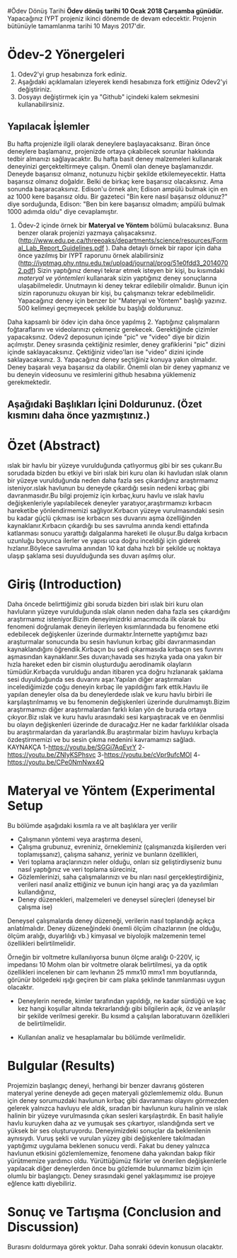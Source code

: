 #Ödev Dönüş Tarihi
**Ödev dönüş tarihi 10 Ocak 2018 Çarşamba günüdür.** Yapacağınız IYPT projeniz ikinci dönemde de devam edecektir. Projenin bütünüyle tamamlanma tarihi 10 Mayıs 2017'dir. 

# Ödev-2 Yönergeleri 
1. Odev2'yi grup hesabınıza fork ediniz. 
2. Aşağıdaki açıklamaları izleyerek kendi hesabınıza fork ettiğiniz Odev2'yi değiştiriniz. 
3. Dosyayı değiştirmek için ya "Github" içindeki kalem sekmesini kullanabilirsiniz. 

## Yapılacak İşlemler
Bu hafta projenizle ilgili olarak deneylere başlayacaksanız. Biran önce deneylere başlamanız, projenizde ortaya 
çıkabilecek sorunlar hakkında tedbir almanızı sağlayacaktır. Bu hafta basit deney malzemeleri kullanarak deneyinizi
gerçekteltirmeye çalışın. Önemli olan deneye başlamanızdır. Deneyde başarısız olmanız, notunuzu hiçbir şekilde etkilemeyecektir.
Hatta başarısız olmanız doğaldır. Belki de birkaç kere başarısız olacaksınız. Ama sonunda başaracaksınız. Edison'u örnek alın; 
Edison ampülü bulmak için en az 1000 kere başarısız oldu. Bir gazeteci "Bin kere nasıl başarısız oldunuz?" diye sorduğunda, 
Edison: "Ben bin kere başarısız olmadım; ampülü bulmak 1000 adımda oldu" diye cevaplamıştır. 

1. Ödev-2 içinde örnek bir **Materyal ve Yöntem** bölümü bulacaksınız. Buna benzer olarak projenizi yazmaya çalışacaksınız. (http://www.edu.pe.ca/threeoaks/departments/science/resources/Formal_Lab_Report_Guidelines.pdf ). Daha detaylı örnek bir rapor için daha önce yazılmış bir IYPT raporunu örnek alabilirsiniz (http://iyptmag.phy.ntnu.edu.tw/upload/journal/prog/51e0fdd3_20140702.pdf) Sizin yaptığınız deneyi tekrar etmek isteyen bir kişi, bu kısımdaki *materyal ve yöntemleri* kullanarak sizin yaptığınız deney sonuçlarına ulaşabilmeledir. Unutmayın ki deney tekrar edilebilir olmalıdır. Bunun için sizin raporunuzu okuyan bir kişi, bu çalışmanızı tekrar edebilmelidir. Yapacağınız deney için benzer bir "Materyal ve Yöntem" başlığı yazınız. 500 kelimeyi geçmeyecek şekilde bu başlığı doldurunuz. 

Daha kapsamlı bir ödev için daha önce yapılmış 
2. Yaptığınız çalışmaların foğtaraflarını ve videolarınızı çekmeniz gerekecek. Gerektiğinde çizimler yapacaksınız. Odev2 deposunun içinde "pic" ve "video" diye bir dizin açılmıştır. Deney sırasında çektiğiniz resimler, deney grafiklerini "pic" dizini içinde saklayacaksınız. Çektiğiniz video'ları ise "video" dizini içinde saklayacaksınız. 
3. Yapacağınız deney seçtiğiniz konuya yakın olmalıdır. Deney başaralı veya başarısız da olabilir. Önemli olan bir deney yapmanız ve bu deneyin videosunu ve resimlerini github hesabına yüklemeniz gerekmektedir. 

## Aşağıdaki Başlıkları İçini Doldurunuz. (Özet kısmını daha önce yazmıştınız.) 

# Özet (Abstract)
ıslak bir havlu bir yüzeye vurulduğunda çatlıyormuş gibi bir ses çukarır.Bu sorudada bizden bu etkiyi ve biri ıslak biri kuru olan iki havludan ıslak olanın bir yüzeye vurulduğunda neden daha fazla ses çıkardığınız araştırmamız isteniyor.ıslak havlunun bu deneyde çıkardığı sesin nedeni kırbaç gibi davranmasıdır.Bu bilgi projemiz için kırbaç,kuru havlu ve ıslak havlu değişkenleriyle yapılabilecek deneyler yaratıyor,araştırmamızı kırbacın hareketibe yönlendirmemizi sağlıyor.Kırbacın yüzeye vurulmasındaki sesin bu kadar güçlü çıkması ise kırbacın ses duvarını aşma özelliğinden kaynaklanır.Kırbacın çıkardığı bu ses savrulma anında kendi ettafında katlanması sonucu yarattığı dalgalanma hareketi ile oluşur.Bu dalga kırbacın uzunluğu boyunca ilerler ve yapısı uca doğru inceldiği için giderek hızlanır.Böylece savrulma anından 10 kat daha hızlı bir şekilde uç noktaya ulaşıp şaklama sesi duyulduğunda ses duvarı aşılmış olur.
# Giriş (Introduction)
Daha öncede belirttiğimiz gibi soruda bizden biri ıslak biri kuru olan havluların yüzeye vurulduğunda ıslak olanın neden daha fazla ses çıkardığını araştırmamız isteniyor.Bizim deneyimizdrki amacımıcda ilk olarak bu fenomeni doğrulamak deneyin ilerleyen kısımlarındada bu fenomene etki edebilecek değişkenler üzerinde durmaktır.İnternette yaptığımız bazı araşturmalar sonucunda bu sesin havlunun kırbaç gibi davranmasından kaynaklandığını öğrendik.Kırbaçın bu sedi çıkarmasıda kırbaçın ses fuvrını aşmasından kaynaklanır.Ses duvarı;havada ses hızıyka yada ona yakın bir hızla hareket eden bir cismin oluşturduğu aerodinamik olayların tümüdür.Kırbaçda vurulduğu andan itibaren yca doğru hızlanarak şaklama sesi duyulduğunda ses duvarını aşar.Yapılan diğer araştırmaları incelediğimizde çoğu deneyin kırbaç ile yapıldığını fark ettik.Havlu ile yapılan deneyler olsa da bu deneylerdede ıslak ve kuru havlu birbiri ile karşılaştırılmamış ve bu fenomenin değişkenleri üzerinde durulmamıştı.Bizim araştırmamızı diğer araştırmalardan farklı kılan yön de burada ortaya çıkıyor.Biz ıslak ve kuru havlu arasındaki sesi karşıaştıracak ve en öenmlisi bu olayın değişkenleri üzerinde de duracağız.Her ne kadar farklılıklar olsada bu araştırmalardan da yararlandık.Bu araştırmalar bizim havluyu kırbaçla özdeştirmemizi ve bu sesin çıkma nedenini kavramamızı sağladı.
KAYNAKÇA
1-https://youtu.be/SGGi7AqEvrY
2-https://youtu.be/ZNlyKSPhsvc
3-https://youtu.be/cVpr9ufcMOI
4-https://youtu.be/CPe0NmNwx4Q
# Materyal ve Yöntem (Experimental Setup

Bu bölümde aşağıdaki kısımla
ra ve alt başlıklara yer verilir

* Çalışmanın yöntemi veya araştırma deseni,
* Çalışma  grubunuz,  evreniniz,  örnekleminiz 
(çalışmanızda  kişilerden  veri  toplamışsanız),  çalışma 
sahanız, yeriniz ve bunların özellikleri,
* Veri toplama araçlarınızın neler olduğu, onları  siz geliştirdiyseniz bunu nasıl yaptığınız ve  veri 
toplama süreciniz,
* Gözlemlerinizi, saha çalışmalarınızı ve bu
nları nasıl gerçekleştirdiğiniz, verileri nasıl analiz ettiğiniz ve 
bunun için hangi araç ya da yazılımları kullandığınız,
* Deney düzenekleri, malzemeleri ve deneysel süreçleri (deneysel bir çalışma ise)

Deneysel çalışmalarda deney düzeneği, verilerin nasıl toplandığı açıkça anlatılmalıdır. Deney düzeneğindeki 
önemli ölçüm cihazlarının (ne olduğu, ölçüm aralığı, duyarlılığı vb.) kimyasal ve biyolojik malzemenin temel 
özellikleri  belirtilmelidir.  

Örneğin  bir voltmetre  kullanılıyorsa  bunun  ölçme  aralığı 0-220V, iç impedansı 10 Mohm olan bir voltmetre olarak belirtilmesi, ya da optik özellikleri incelenen bir cam 
levhanın 25 mmx10 mmx1 mm boyutlarında, görünür bölgedeki ışığı geçiren bir cam plaka şeklinde tanımlanması 
uygun olacaktır. 

* Deneylerin nerede, kimler tarafından yapıldığı, ne kadar sürdüğü ve kaç kez hangi koşullar altında 
tekrarlandığı gibi bilgilerin açık, öz ve anlaşılır bir şekilde verilmesi gerekir. Bu kısımd
a çalışılan 
laboratuvarın özellikleri de belirtilmelidir. 

* Kullanılan analiz ve hesaplamalar bu bölümde verilmelidir.

# Bulgular (Results)
Projemizin başlangıç deneyi, herhangi bir benzer davranış gösteren materyal yerine deneyde adı geçen materyali gözlemlememiz oldu. Bunun için deney sorumuzdaki havlunun kırbaç gibi davranması olayını görmezden gelerek yalnızca havluyu ele aldık, sıradan bir havlunun kuru halinin ve ıslak halinin bir yüzeye vurulmasında çıkan sesleri karşılaştırdık. 
En basit haliyle havlu kuruyken daha az ve yumuşak ses çıkartıyor, ıslandığında sert ve yüksek bir ses oluşturuyordu. Deneyimizdeki sonuçlar da beklenilenin aynısıydı. Vuruş şekli ve vurulan yüzey gibi değişkenlere takılmadan yaptığımız uygulama beklenen sonucu verdi. Fakat bu deney yalnızca havlunun  etkisini gözlemlememize, fenomene daha yakından bakıp fikir yürütmemize yardımcı oldu. Yürüttüğümüz fikirler ve önerilen değişkenlerle yapılacak diğer deneylerden önce bu gözlemde bulunmamız bizim için olumlu bir başlangıçtı. Deney sırasındaki genel yaklaşımımız ise projeye eğlence kattı diyebiliriz.

# Sonuç ve Tartışma (Conclusion and Discussion) 
Burasını doldurmaya görek yoktur. Daha sonraki ödevin konusun olacaktır. 



